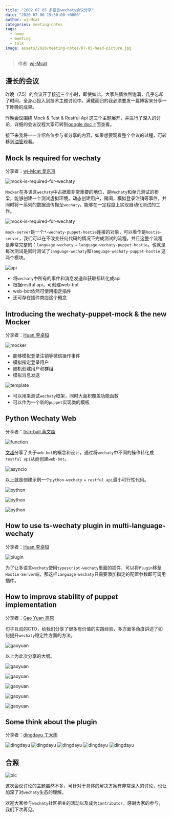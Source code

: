```yaml
---
title: "2002.07.05 多语言wechaty会议分享"
date: "2020-07-06 15:50:00 +0800"
author: wj-Mcat
categories: meeting-notes
tags:
  - home
  - meeting
  - talk
image: assets/2020/meeting-notes/07-05-head-picture.jpg
---
```


> 作者: [wj-Mcat](https://github.com/wj-Mcat/)

## 漫长的会议

昨晚（7.5）的会议开了接近三个小时，即使如此，大家热情依然饱满，几乎忘却了时间，全身心投入到技术主题讨论中。满载而归的我必须要发一篇博客来分享一下昨晚的成果。

昨晚会议围绕 Mock & Test & Restful Api 这三个主题展开，并进行了深入的讨论，详细的会议议程大家可转到[google doc](https://docs.google.com/document/d/1fVCk8qRYc4RKGMf2UY5HOe07hEhPUOpGC34v88GEFJg/edit#heading=h.85djedyd54di)上面查看。

接下来我将一一介绍各位参与者分享的内容，如果想要观看整个会议的过程，可转移到[油管](https://www.youtube.com/watch?v=qWkv0F_pluQ)观看。

<!--more-->

## Mock Is required for wechaty

分享者：[wj-Mcat 吴京京](https://www.github.com/wj-Mcat/)

![mock-is-required-for-wechaty](/assets/2020/meeting-notes/07-05-mock-is-required.png)

`Mocker`在多语言`wechaty`中占据着非常重要的地位，是`Wechaty`和单元测试的桥梁，能够创建一个测试虚拟环境，动态创建用户，房间，模拟登录注销等事件，并同时将一系列的数据流传抛至`wechaty`，能够在一定程度上实现自动化测试的工作。

![mock-is-required-for-wechaty](/assets/2020/meeting-notes/07-05-mock-server-can-test-more.png)

`mock-server`是一个`*-wechaty-puppet-hostie`连接的对象，可以看作是`hostie-server`，我们可以在不改变任何代码的情况下完成测试的流程，并且这整个流程是非常完整的：`language-wechaty` + `language-wechaty-puppet-hostie`。也就是每次测试是同时测试了`language-wechaty`和`language-wechaty-puppet-hostie` 这两个模块。

![api](/assets/2020/meeting-notes/07-05-hook-restful-api.png)

- 将`wechaty`中所有的事件和消息发送和获取都转化成api
- 根据restful api，可创建web-bot
- web-bot依然可使用指定插件
- 还可存在插件商店这个概念

## Introducing the wechaty-puppet-mock & the new Mocker

分享者：[Huan 李卓桓](https://github.com/huan)

![mocker](/assets/2020/meeting-notes/07-05-mocker.png)

- 能够模拟登录注销等微信操作事件
- 模拟指定登录用户
- 随机创建用户和群组
- 模拟消息发送

![template](/assets/2020/meeting-notes/07-05-puppet-mock-template.png)

- 可以用来测试`wechaty`框架，同时大面积覆盖功能函数
- 可以作为一个新的`puppet`实现类的模板

## Python Wechaty Web

分享者：[fish-ball 黄文超](https://github.com/fish-ball)

![function](/assets/2020/meeting-notes/07-05-python-wechaty-web-functions.png)

[文超](https://github.com/fish-ball)分享了关于`web-bot`的概念和设计，通过将`wechaty`中不同的操作转化成`restful api`从而创建`web-bot`。

![asyncio](/assets/2020/meeting-notes/07-05-python-wechaty-web-asyncio.png)

以上就是创建示例一个`python-wechaty` + `restful api`最小可行性代码。

![python](/assets/2020/meeting-notes/07-05-python-wechaty-web-bot.png)

![python](/assets/2020/meeting-notes/07-05-python-wechaty-restful-api.png)

![python](/assets/2020/meeting-notes/07-05-python-wechaty-plugin-page.png)

## How to use ts-wechaty plugin in multi-language-wechaty

分享者：[Huan 李卓桓](https://github.com/huan)

![plugin](/assets/2020/meeting-notes/07-05-wechaty-plugin-in-server.png)

为了让多语言`wechaty`使用`typescript-wechaty`里面的插件，可以将`Plugin`移至`Hostie-Server`端，那这样`Language-wechaty`只需要添加指定的配置参数即可调用插件。

## How to improve stability of puppet implementation

分享者：[Gao Yuan 高原](https://github.com/windmemory)

句子互动的CTO，给我们分享了很多有价值的实践经验，多方面多角度讲述了如何提升`wechaty`稳定性方面的方法。

![gaoyuan](/assets/2020/meeting-notes/07-05-gao-yuan-agenda.png)

以上为此次分享的大纲。

![gaoyuan](/assets/2020/meeting-notes/07-05-why-puppet-is-not-stable.png)

![gaoyuan](/assets/2020/meeting-notes/07-05-gao-yuan-how-to-define-stable.png)

![gaoyuan](/assets/2020/meeting-notes/07-05-how-to-make-it-stable.png)

![gaoyuan](/assets/2020/meeting-notes/07-05-the-target-of-test.png)

![gaoyuan](/assets/2020/meeting-notes/07-05-user-test.png)

## Some think about the plugin

分享者：[dingdayu 丁大雨](https://github.com/dingdayu)

![dingdayu](/assets/2020/meeting-notes/07-05-xiaoyu-some-experience.png)
![dingdayu](/assets/2020/meeting-notes/07-05-xiaoyu-some-think.png)
![dingdayu](/assets/2020/meeting-notes/07-05-xiaoyu-some-thinking.png)
![dingdayu](/assets/2020/meeting-notes/07-05-xiaoyu-some-thinking-01.png)
![dingdayu](/assets/2020/meeting-notes/07-05-xiaoyu-some-thinking-02.png)

## 合照

![pic](/assets/2020/meeting-notes/07-05-final-smile-picture.png)

这次会议讨论的主题虽然不多，可针对于具体的解决方案有非常深入的讨论，也让加深了对`wechaty`生态的理解。

欢迎大家参与`wechaty`社区相关的活动以及成为`Contributor`，感谢大家的参与，我们下次再见。
